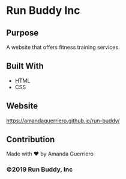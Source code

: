 # Run Buddy Inc

## Purpose
A website that offers fitness training services.

## Built With
* HTML
* CSS

## Website
https://amandaguerriero.github.io/run-buddy/

## Contribution
Made with ❤️ by Amanda Guerriero

### ©️2019 Run Buddy, Inc 

